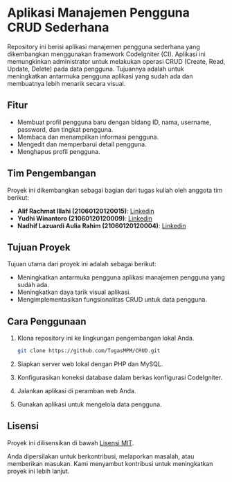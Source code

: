 # Aplikasi Manajemen Pengguna CRUD Sederhana

Repository ini berisi aplikasi manajemen pengguna sederhana yang dikembangkan menggunakan framework CodeIgniter (CI). Aplikasi ini memungkinkan administrator untuk melakukan operasi CRUD (Create, Read, Update, Delete) pada data pengguna. Tujuannya adalah untuk meningkatkan antarmuka pengguna aplikasi yang sudah ada dan membuatnya lebih menarik secara visual.

## Fitur

- Membuat profil pengguna baru dengan bidang ID, nama, username, password, dan tingkat pengguna.
- Membaca dan menampilkan informasi pengguna.
- Mengedit dan memperbarui detail pengguna.
- Menghapus profil pengguna.

## Tim Pengembangan

Proyek ini dikembangkan sebagai bagian dari tugas kuliah oleh anggota tim berikut:

- **Alif Rachmat Illahi (21060120120015)**: [Linkedin](https://www.linkedin.com/in/alifrachmat)
- **Yudhi Winantoro (21060120120009)**: [Linkedin](https://www.linkedin.com/in/yudhi-winantoro-1856a7206/)
- **Nadhif Lazuardi Aulia Rahim (21060120120004)**: [Linkedin](https://www.linkedin.com/in/nadhif-lazuardi/)

## Tujuan Proyek

Tujuan utama dari proyek ini adalah sebagai berikut:

- Meningkatkan antarmuka pengguna aplikasi manajemen pengguna yang sudah ada.
- Meningkatkan daya tarik visual aplikasi.
- Mengimplementasikan fungsionalitas CRUD untuk data pengguna.

## Cara Penggunaan

1. Klona repository ini ke lingkungan pengembangan lokal Anda.

   ```bash
   git clone https://github.com/TugasMPM/CRUD.git
   ```

2. Siapkan server web lokal dengan PHP dan MySQL.

3. Konfigurasikan koneksi database dalam berkas konfigurasi CodeIgniter.

4. Jalankan aplikasi di peramban web Anda.

5. Gunakan aplikasi untuk mengelola data pengguna.

## Lisensi

Proyek ini dilisensikan di bawah [Lisensi MIT](LICENSE).

Anda dipersilakan untuk berkontribusi, melaporkan masalah, atau memberikan masukan. Kami menyambut kontribusi untuk meningkatkan proyek ini lebih lanjut.
